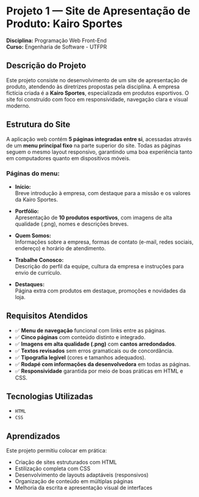 # Projeto 1 — Site de Apresentação de Produto: **Kairo Sportes**

**Disciplina:** Programação Web Front-End  
**Curso:** Engenharia de Software - UTFPR  


## Descrição do Projeto

Este projeto consiste no desenvolvimento de um site de apresentação de produto, atendendo às diretrizes propostas pela disciplina. A empresa fictícia criada é a **Kairo Sportes**, especializada em produtos esportivos. O site foi construído com foco em responsividade, navegação clara e visual moderno.


## Estrutura do Site

A aplicação web contém **5 páginas integradas entre si**, acessadas através de um **menu principal fixo** na parte superior do site. Todas as páginas seguem o mesmo layout responsivo, garantindo uma boa experiência tanto em computadores quanto em dispositivos móveis.

### Páginas do menu:

- **Início:**  
  Breve introdução à empresa, com destaque para a missão e os valores da Kairo Sportes.

- **Portfólio:**  
  Apresentação de **10 produtos esportivos**, com imagens de alta qualidade (.png), nomes e descrições breves.

- **Quem Somos:**  
  Informações sobre a empresa, formas de contato (e-mail, redes sociais, endereço) e horário de atendimento.

- **Trabalhe Conosco:**  
  Descrição do perfil da equipe, cultura da empresa e instruções para envio de currículo.

- **Destaques:**  
  Página extra com produtos em destaque, promoções e novidades da loja.


## Requisitos Atendidos

- ✅ **Menu de navegação** funcional com links entre as páginas.  
- ✅ **Cinco páginas** com conteúdo distinto e integrado.  
- ✅ **Imagens em alta qualidade (.png)** com **cantos arredondados**.  
- ✅ **Textos revisados** sem erros gramaticais ou de concordância.  
- ✅ **Tipografia legível** (cores e tamanhos adequados).  
- ✅ **Rodapé com informações da desenvolvedora** em todas as páginas.  
- ✅ **Responsividade** garantida por meio de boas práticas em HTML e CSS.


## Tecnologias Utilizadas

- `HTML`
- `CSS`


## Aprendizados

Este projeto permitiu colocar em prática:

- Criação de sites estruturados com HTML
- Estilização completa com CSS
- Desenvolvimento de layouts adaptáveis (responsivos)
- Organização de conteúdo em múltiplas páginas
- Melhoria da escrita e apresentação visual de interfaces

